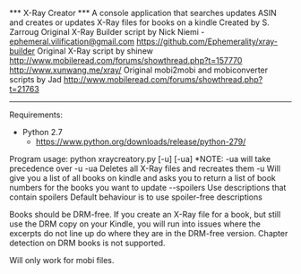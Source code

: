 *** X-Ray Creator ***
A console application that searches updates ASIN
and creates or updates X-Ray files for books on a kindle
Created by S. Zarroug
Original X-Ray Builder script  by Nick Niemi - ephemeral.vilification@gmail.com
https://github.com/Ephemerality/xray-builder
Original X-Ray script by shinew
http://www.mobileread.com/forums/showthread.php?t=157770
http://www.xunwang.me/xray/
Original mobi2mobi and mobiconverter scripts by Jad
http://www.mobileread.com/forums/showthread.php?t=21763

**********************

Requirements:
* Python 2.7
  * https://www.python.org/downloads/release/python-279/

Program usage:
python xraycreatory.py [-u] [-ua]
*NOTE: -ua will take precedence over -u
-ua				Deletes all X-Ray files and recreates them
-u 				Will give you a list of all books on kindle and asks you to
				return a list of book numbers for the books you want to update
--spoilers		Use descriptions that contain spoilers
				Default behaviour is to use spoiler-free descriptions

Books should be DRM-free. If you create an X-Ray file for a book, but still use the DRM copy on your Kindle,
you will run into issues where the excerpts do not line up do where they are in the DRM-free version.
Chapter detection on DRM books is not supported.

Will only work for mobi files.